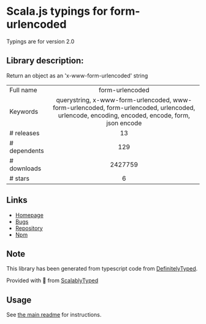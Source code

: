 
# Scala.js typings for form-urlencoded

Typings are for version 2.0

## Library description:
Return an object as an 'x-www-form-urlencoded' string

|                    |                 |
| ------------------ | :-------------: |
| Full name          | form-urlencoded |
| Keywords           | querystring, x-www-form-urlencoded, www-form-urlencoded, form-urlencoded, urlencoded, urlencode, encoding, encoded, encode, form, json encode |
| # releases         | 13 |
| # dependents       | 129 |
| # downloads        | 2427759 |
| # stars            | 6 |

## Links
- [Homepage](https://github.com/iambumblehead/form-urlencoded#readme)
- [Bugs](https://github.com/iambumblehead/form-urlencoded/issues)
- [Repository](https://github.com/iambumblehead/form-urlencoded)
- [Npm](https://www.npmjs.com/package/form-urlencoded)
    


## Note
This library has been generated from typescript code from [DefinitelyTyped](https://definitelytyped.org).

Provided with :purple_heart: from [ScalablyTyped](https://github.com/oyvindberg/ScalablyTyped)

## Usage
See [the main readme](../../readme.md) for instructions.


